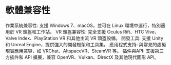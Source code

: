 # 軟體兼容性
作業系統兼容性: 支援 Windows 7、macOS，並可在 Linux 環境中運行，特別適用於 VR 頭盔和工作站。
VR 頭盔兼容性: 完全支援 Oculus Rift、HTC Vive、Valve Index、PlayStation VR 和其他主流 VR 頭盔設備。
開發工具: 支援 Unity 和 Unreal Engine，提供強大的開發框架和工具集。
應用程式支持: 與常見的虛擬現實應用兼容，如 VRChat、AltspaceVR、SteamVR 等。
插件與API: 支援第三方插件和 API 擴展，兼容 OpenVR、Vulkan、DirectX 及其他現代圖形 API。